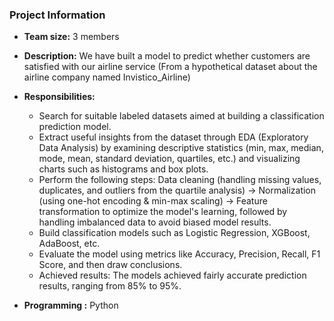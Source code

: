 ### Project Information

- **Team size:** 3 members

- **Description:** We have built a model to predict whether customers are satisfied with our airline service (From a hypothetical dataset about the airline company named Invistico_Airline)

- **Responsibilities:** 
  - Search for suitable labeled datasets aimed at building a classification prediction model.
  - Extract useful insights from the dataset through EDA (Exploratory Data Analysis) by examining descriptive statistics (min, max, median, mode, mean, standard deviation, quartiles, etc.) and visualizing charts such as histograms and box plots.
  - Perform the following steps: Data cleaning (handling missing values, duplicates, and outliers from the quartile analysis) → Normalization (using one-hot encoding & min-max scaling) → Feature transformation to optimize the model's learning, followed by handling imbalanced data to avoid biased model results.
  - Build classification models such as Logistic Regression, XGBoost, AdaBoost, etc.
  - Evaluate the model using metrics like Accuracy, Precision, Recall, F1 Score, and then draw conclusions.
  - Achieved results: The models achieved fairly accurate prediction results, ranging from 85% to 95%.

- **Programming :** Python
